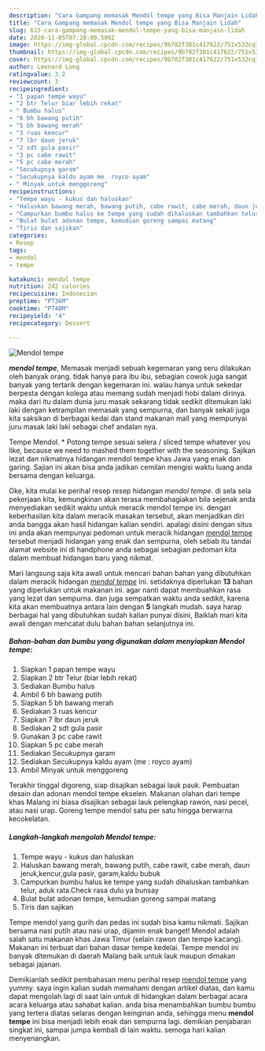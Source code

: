 ```yaml
---
description: "Cara Gampang memasak Mendol tempe yang Bisa Manjain Lidah"
title: "Cara Gampang memasak Mendol tempe yang Bisa Manjain Lidah"
slug: 615-cara-gampang-memasak-mendol-tempe-yang-bisa-manjain-lidah
date: 2020-11-05T07:20:00.590Z
image: https://img-global.cpcdn.com/recipes/9b782f381c417622/751x532cq70/mendol-tempe-foto-resep-utama.jpg
thumbnail: https://img-global.cpcdn.com/recipes/9b782f381c417622/751x532cq70/mendol-tempe-foto-resep-utama.jpg
cover: https://img-global.cpcdn.com/recipes/9b782f381c417622/751x532cq70/mendol-tempe-foto-resep-utama.jpg
author: Leonard Long
ratingvalue: 3.2
reviewcount: 3
recipeingredient:
- "1 papan tempe wayu"
- "2 btr Telur biar lebih rekat"
- " Bumbu halus"
- "6 bh bawang putih"
- "5 bh bawang merah"
- "3 ruas kencur"
- "7 lbr daun jeruk"
- "2 sdt gula pasir"
- "3 pc cabe rawit"
- "5 pc cabe merah"
- "Secukupnya garam"
- "Secukupnya kaldu ayam me  royco ayam"
- " Minyak untuk menggoreng"
recipeinstructions:
- "Tempe wayu - kukus dan haluskan"
- "Haluskan bawang merah, bawang putih, cabe rawit, cabe merah, daun jeruk,kencur,gula pasir, garam,kaldu bubuk"
- "Campurkan bumbu halus ke tempe yang sudah dihaluskan tambahkan telur, aduk rata.Check rasa dulu ya bunsay"
- "Bulat bulat adonan tempe, kemudian goreng sampai matang"
- "Tiris dan sajikan"
categories:
- Resep
tags:
- mendol
- tempe

katakunci: mendol tempe 
nutrition: 242 calories
recipecuisine: Indonesian
preptime: "PT36M"
cooktime: "PT48M"
recipeyield: "4"
recipecategory: Dessert

---
```



![Mendol tempe](https://img-global.cpcdn.com/recipes/9b782f381c417622/751x532cq70/mendol-tempe-foto-resep-utama.jpg)

<b><i>mendol tempe</i></b>, Memasak menjadi sebuah kegemaran yang seru dilakukan oleh banyak orang. tidak hanya para ibu ibu, sebagian cowok juga sangat banyak yang tertarik dengan kegemaran ini. walau hanya untuk sekedar berpesta dengan kolega atau memang sudah menjadi hobi dalam dirinya. maka dari itu dalam dunia juru masak sekarang tidak sedikit ditemukan laki laki dengan ketrampilan memasak yang sempurna, dan banyak sekali juga kita saksikan di berbagai kedai dan stand makanan mall yang mempunyai juru masak laki laki sebagai chef andalan nya.

Tempe Mendol. * Potong tempe sesuai selera / sliced tempe whatever you like, because we need to mashed them together with the seasoning. Sajikan lezat dan nikmatnya hidangan mendol tempe khas Jawa yang enak dan garing. Sajian ini akan bisa anda jadikan cemilan mengisi waktu luang anda bersama dengan keluarga.

Oke, kita mulai ke perihal resep resep hidangan <i>mendol tempe</i>. di sela sela pekerjaan kita, kemungkinan akan terasa membahagiakan bila sejenak anda menyediakan sedikit waktu untuk meracik mendol tempe ini. dengan keberhasilan kita dalam meracik masakan tersebut, akan menjadikan diri anda bangga akan hasil hidangan kalian sendiri. apalagi disini dengan situs ini anda akan mempunyai pedoman untuk meracik hidangan <u>mendol tempe</u> tersebut menjadi hidangan yang enak dan sempurna, oleh sebab itu tandai alamat website ini di handphone anda sebagai sebagian pedoman kita dalam membuat hidangan baru yang nikmat.


Mari langsung saja kita awali untuk mencari bahan bahan yang dibutuhkan dalam meracik hidangan <u><i>mendol tempe</i></u> ini. setidaknya diperlukan <b>13</b> bahan yang diperlukan untuk makanan ini. agar nanti dapat membuahkan rasa yang lezat dan sempurna. dan juga sempatkan waktu anda sedikit, karena kita akan membuatnya antara lain dengan <b>5</b> langkah mudah. saya harap berbagai hal yang dibutuhkan sudah kalian punyai disini, Baiklah mari kita awali dengan mencatat dulu bahan bahan selanjutnya ini.

<!--inarticleads1-->

##### Bahan-bahan dan bumbu yang digunakan dalam menyiapkan Mendol tempe:

1. Siapkan 1 papan tempe wayu
1. Siapkan 2 btr Telur (biar lebih rekat)
1. Sediakan  Bumbu halus
1. Ambil 6 bh bawang putih
1. Siapkan 5 bh bawang merah
1. Sediakan 3 ruas kencur
1. Siapkan 7 lbr daun jeruk
1. Sediakan 2 sdt gula pasir
1. Gunakan 3 pc cabe rawit
1. Siapkan 5 pc cabe merah
1. Sediakan Secukupnya garam
1. Sediakan Secukupnya kaldu ayam (me : royco ayam)
1. Ambil  Minyak untuk menggoreng


Terakhir tinggal digoreng, siap disajikan sebagai lauk pauk. Pembuatan desain dan adonan mendol tempe ekselen. Makanan olahan dari tempe khas Malang ini biasa disajikan sebagai lauk pelengkap rawon, nasi pecel, atau nasi urap. Goreng tempe mendol satu per satu hingga berwarna kecokelatan. 

<!--inarticleads2-->

##### Langkah-langkah mengolah Mendol tempe:

1. Tempe wayu - kukus dan haluskan
1. Haluskan bawang merah, bawang putih, cabe rawit, cabe merah, daun jeruk,kencur,gula pasir, garam,kaldu bubuk
1. Campurkan bumbu halus ke tempe yang sudah dihaluskan tambahkan telur, aduk rata.Check rasa dulu ya bunsay
1. Bulat bulat adonan tempe, kemudian goreng sampai matang
1. Tiris dan sajikan


Tempe mendol yang gurih dan pedas ini sudah bisa kamu nikmati. Sajikan bersama nasi putih atau nasi urap, dijamin enak banget! Mendol adalah salah satu makanan khas Jawa Timur (selain rawon dan tempe kacang). Makanan ini terbuat dari bahan dasar tempe kedelai. Tempe mendol ini banyak ditemukan di daerah Malang baik untuk lauk maupun dimakan sebagai jajanan. 

Demikianlah sedikit pembahasan menu perihal resep <u>mendol tempe</u> yang yummy. saya ingin kalian sudah memahami dengan artikel diatas, dan kamu dapat mengolah lagi di saat lain untuk di hidangkan dalam berbagai acara acara keluarga atau sahabat kalian. anda bisa menambahkan bumbu bumbu yang tertera diatas selaras dengan keinginan anda, sehingga menu <b>mendol tempe</b> ini bisa menjadi lebih enak dan sempurna lagi. demikian penjabaran singkat ini, sampai jumpa kembali di lain waktu. semoga hari kalian menyenangkan.
